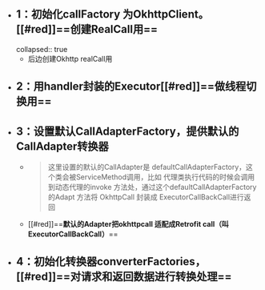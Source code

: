 - ## 1：初始化callFactory 为OkhttpClient。[[#red]]==**创建RealCall用**==
  collapsed:: true
	- 后边创建Okhttp realCall用
- ## 2：用handler封装的Executor[[#red]]==**做线程切换用**==
- ## 3：设置默认CallAdapterFactory，提供默认的CallAdapter转换器
	- > 这里设置的默认的CallAdapter是 defaultCallAdapterFactory，这个类会被ServiceMethod调用，比如 代理类执行代码的时候会调用到动态代理的invoke 方法处，通过这个defaultCallAdapterFactory的Adapt 方法将 OkhttpCall 封装成 ExecutorCallBackCall进行返回
	- [[#red]]==**默认的Adapter把okhttpcall 适配成Retrofit call（叫ExecutorCallBackCall）**==
- ## 4：初始化转换器converterFactories，[[#red]]==**对请求和返回数据进行转换处理**==
